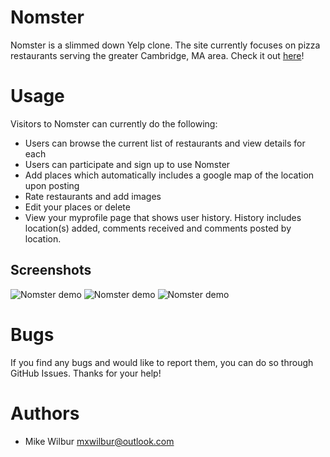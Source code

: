 
# Nomster

Nomster is a slimmed down Yelp clone. The site currently focuses on pizza restaurants serving the greater Cambridge, MA area. Check it out [here](https://nomster-mike-wilbur.herokuapp.com "Enjoy!")!

# Usage

Visitors to Nomster can currently do the following:
- Users can browse the current list of restaurants and view details for each
- Users can participate and sign up to use Nomster
- Add places which automatically includes a google map of the location upon posting
- Rate restaurants and add images
- Edit your places or delete
- View your myprofile page that shows user history. History includes location(s) added, comments received and comments posted by location.

## Screenshots
![Nomster demo](images/nomster_1.gif)
![Nomster demo](images/nomster_2.gif)
![Nomster demo](images/nomster_3.gif)

# Bugs

If you find any bugs and would like to report them, you can do so through GitHub Issues. Thanks for your help!

# Authors

- Mike Wilbur <mxwilbur@outlook.com>
